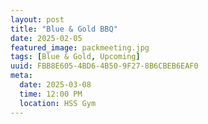 ```yaml
---
layout: post
title: "Blue & Gold BBQ"
date: 2025-02-05
featured_image: packmeeting.jpg
tags: [Blue & Gold, Upcoming]
uuid: FBB8E605-4BD6-4B50-9F27-8B6CBEB6EAF0
meta:
  date: 2025-03-08
  time: 12:00 PM
  location: HSS Gym
---
```


